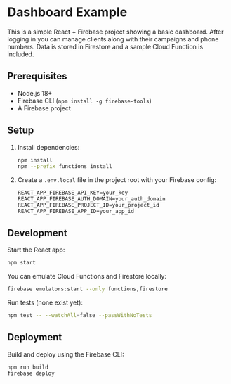 # Dashboard Example

This is a simple React + Firebase project showing a basic dashboard. After logging in you can manage clients along with their campaigns and phone numbers. Data is stored in Firestore and a sample Cloud Function is included.

## Prerequisites

- Node.js 18+
- Firebase CLI (`npm install -g firebase-tools`)
- A Firebase project

## Setup

1. Install dependencies:
   ```bash
   npm install
   npm --prefix functions install
   ```
2. Create a `.env.local` file in the project root with your Firebase config:
   ```
   REACT_APP_FIREBASE_API_KEY=your_key
   REACT_APP_FIREBASE_AUTH_DOMAIN=your_auth_domain
   REACT_APP_FIREBASE_PROJECT_ID=your_project_id
   REACT_APP_FIREBASE_APP_ID=your_app_id
   ```

## Development

Start the React app:
```bash
npm start
```

You can emulate Cloud Functions and Firestore locally:
```bash
firebase emulators:start --only functions,firestore
```

Run tests (none exist yet):
```bash
npm test -- --watchAll=false --passWithNoTests
```

## Deployment

Build and deploy using the Firebase CLI:
```bash
npm run build
firebase deploy
```

